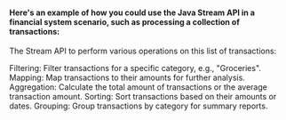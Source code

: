#### Here's an example of how you could use the Java Stream API in a financial system scenario, such as processing a collection of transactions:

The Stream API to perform various operations on this list of transactions:

Filtering: Filter transactions for a specific category, e.g., "Groceries".
Mapping: Map transactions to their amounts for further analysis.
Aggregation: Calculate the total amount of transactions or the average transaction amount.
Sorting: Sort transactions based on their amounts or dates.
Grouping: Group transactions by category for summary reports.